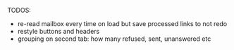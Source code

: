 TODOS:

* re-read mailbox every time on load but save processed links to not redo
* restyle buttons and headers
* grouping on second tab: how many refused, sent, unanswered etc
